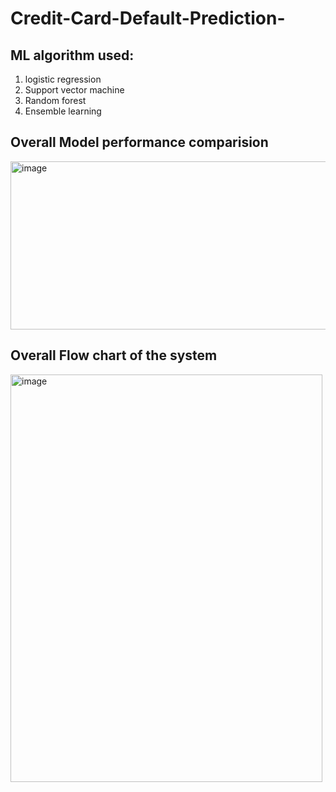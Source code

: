 # Credit-Card-Default-Prediction-

## ML algorithm used: 
1. logistic regression
2. Support vector machine
3. Random forest
4. Ensemble learning 

## Overall Model performance comparision 
<img width="767" height="269" alt="image" src="https://github.com/user-attachments/assets/266719d6-5aa9-46bc-9655-2b65fa0a00aa" />

## Overall Flow chart of the system 
<img width="499" height="652" alt="image" src="https://github.com/user-attachments/assets/ffc9c961-b02c-4025-8245-73331dd215ed" />

